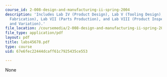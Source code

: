 ```yaml
---
course_id: 2-008-design-and-manufacturing-ii-spring-2004
description: 'Includes Lab IV (Product Design), Lab V (Tooling Design), Lab VI (Tooling
  Fabrication), Lab VII (Parts Production), and Lab VIII (Product Inspection: Quality
  and Variation).'
file_location: /coursemedia/2-008-design-and-manufacturing-ii-spring-2004/67e6fec22444dcaff61c7925435ce553_labs45678.pdf
file_type: application/pdf
layout: pdf
title: labs45678.pdf
type: course
uid: 67e6fec22444dcaff61c7925435ce553

---
```

None